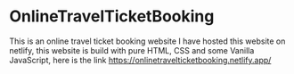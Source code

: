# OnlineTravelTicketBooking
This is an online travel ticket booking website
I have hosted this website on netlify, this website is build with pure HTML, CSS and some Vanilla JavaScript, here is the link
https://onlinetravelticketbooking.netlify.app/
